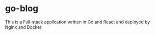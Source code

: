 # go-blog

This is a Full-stack application written in Go and React and deployed by Nginx and Docker
